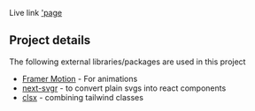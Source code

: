 Live link ['page](https://app-landing-page-sass.vercel.app/)

## Project details

The following external libraries/packages are used in this project

- [Framer Motion](https://www.framer.com/motion) - For animations
- [next-svgr](https://www.npmjs.com/package/next-svgr) - to convert plain svgs into react components
- [clsx](https://www.npmjs.com/package/clsx) - combining tailwind classes
